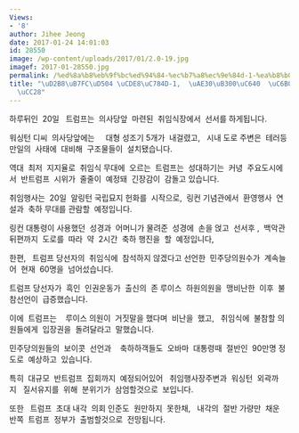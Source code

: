 ```yaml
---
Views:
- '8'
author: Jihee Jeong
date: 2017-01-24 14:01:03
id: 28550
image: /wp-content/uploads/2017/01/2.0-19.jpg
imagef: 2017-01-28550.jpg
permalink: /%ed%8a%b8%eb%9f%bc%ed%94%84-%ec%b7%a8%ec%9e%84d-1-%ea%b8%b0%eb%8c%80%ec%99%80-%ec%9a%b0%eb%a0%a4-%ea%b5%90%ec%b0%a8/
title: "\uD2B8\uB7FC\uD504 \uCDE8\uC784D-1,  \uAE30\uB300\uC640  \uC6B0\uB824  \uAD50\
  \uCC28"
---
```


하루뒤인  20일   트럼프는  의사당앞  마련된  취임식장에서  선서를 하게됩니다.

워싱턴 디씨  의사당앞에는     대형 성조기 5개가  내걸렸고,   시내 도로 주변은  테러등  만일의  사태에  대비해  구조물들이  설치됐습니다.

역대  최저  지지율로  취임식 무대에  오르는  트럼프는  성대하기는  커녕  주요도시에서  반트럼프  시위가  줄줄이  예정돼  긴장감이  감돌고 있습니다.

취임행사는  20일  알링턴 국립묘지 헌화를  시작으로,  링컨 기념관에서  환영행사  연설과  축하 무대를 관람할  예정입니다.

링컨 대통령이 사용했던  성경과  어머니가 물려준  성경에  손을 얹고  선서후 ,  백악관  뒤편까지  도로를  따라  약  2시간  축하 행진을  할  예정입니다,

한편,   트럼프 당선자의  취임식에  참석하지 않겠다고 선언한  민주당의원수가  계속늘어  현재  60명을  넘어섰습니다.

트럼프 당선자가  흑인  인권운동가  출신의  존 루이스  하원의원을  맹비난한  이후  불참선언이  급증했습니다.

이에  트럼프는    루이스 의원이  거짓말을 했다며  비난을  했고,   취임식에  불참할 의원들에게  입장권을  돌려달라고  말했습니다.

민주당의원들의  보이콧  선언과    축하하객들도  오바마  대통령때  절반인  90만명 정도로  예상하고  있습니다.

특히  대규모  반트럼프  집회까지  예정되어있어   취임행사장주변과  워싱턴  외곽까지   질서유지를  위해  분위기가  삼엄할것으로  보입니다.

또한   트럼프  초대 내각  의회 인준도  원만하지  못한채,   내각의  절반 가량만  채운  반쪽  트럼프  정부가  출범할것으로  전망됩니다.